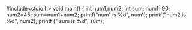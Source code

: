 #include<stdio.h>
void main()
{
int num1,num2;
int sum;
num1=90;
num2=45;
sum=num1+num2;
printf("num1 is %d", num1);
printf("num2 is %d", num2);
printf (" sum is %d", sum);
